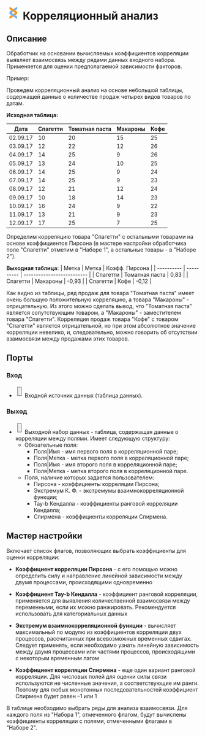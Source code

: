 # ![](../../media/app/icons/component-18/component-default-06.svg) Корреляционный анализ

## Описание

Обработчик на основании вычисляемых коэффициентов корреляции выявляет взаимосвязь между рядами данных входного набора. Применяется для оценки предполагаемой зависимости факторов.

Пример:

Проведем корреляционный анализ на основе небольшой таблицы, содержащей данные о количестве продаж четырех видов товаров по датам.

**Исходная таблица:**

 | Дата | Спагетти | Томатная паста | Макароны | Кофе |
 | -------- | ---------------- | --------------------------- | ---------------- | -------- |
 | 02.09.17 | 10               | 20                          | 15               | 25       |
 | 03.09.17 | 12               | 22                          | 12               | 26       |
 | 04.09.17 | 14               | 25                          | 9                | 26       |
 | 05.09.17 | 13               | 24                          | 10               | 25       |
 | 06.09.17 | 14               | 25                          | 9                | 24       |
 | 07.09.17 | 14               | 25                          | 9                | 23       |
 | 08.09.17 | 12               | 21                          | 12               | 24       |
 | 09.09.17 | 10               | 18                          | 14               | 23       |
 | 10.09.17 | 16               | 24                          | 9                | 22       |
 | 11.09.17 | 13               | 21                          | 9                | 23       |
 | 12.09.17 | 17               | 25                          | 7                | 25       |

Определим корреляцию товара "Спагетти" с остальными товарами на основе коэффициентов Пирсона (в мастере настройки обработчика поле "Спагетти" отметим в "Наборе 1", а остальные товары - в "Наборе 2").

**Выходная таблица:**
 | Метка       | Метка                  | Коэфф. Пирсона |
 | ----------       | ----------                  | -------------------------- |
 | Спагетти | Томатная паста | 0,83                       |
 | Спагетти | Макароны            | -0,93                      |
 | Спагетти | Кофе                    | -0,12                      |

Как видно из таблицы, ряд продаж для товара "Томатная паста" имеет очень большую положительную корреляцию, а товара "Макароны" - отрицательную. Из этого можно сделать вывод, что "Томатная паста" является сопутствующим товаром, а "Макароны" - заместителем товара "Спагетти". Корреляция продаж товара "Кофе" с товаром "Спагетти" является отрицательной, но при этом абсолютное значение корреляции невелико, и, следовательно, можно говорить об отсутствии взаимосвязи между продажами этих товаров.

## Порты

### Вход

* ![](../../media/app/icons/ports/table-inactive.svg) Входной источник данных (таблица данных). 

### Выход

* ![](../../media/app/icons/ports/table-inactive.svg) Выходной набор данных - таблица, содержащая данные о корреляции между полями. Имеет следующую структуру:
  * Обязательные поля:
    * Поля|Имя - имя первого поля в корреляционной паре;
    * Поля|Метка - метка первого поля в корреляционной паре;
    * Поля|Имя - имя второго поля в корреляционной паре;
    * Поля|Метка - метка второго поля в корреляционной паре.
  * Поля, наличие которых задается пользователем:
    * Пирсона - коэффициенты корреляции Пирсона;
    * Экстремум К. Ф. - экстремумы взаимнокорреляционной функции;
    * Tay-b Кендалла - коэффициенты ранговой корреляции Кендалла;
    * Спирмена - коэффициенты корреляции Спирмена.

## Мастер настройки

Включает список флагов, позволяющих выбрать коэффициенты для оценки корреляции:

* **Коэффициент корреляции Пирсона** - с его помощью можно определить силу и направление линейной зависимости между двумя процессами, происходящими одновременно
 [](https://ru.wikipedia.org/wiki/Корреляция#.D0.9B.D0.B8.D0.BD.D0.B5.D0.B9.D0.BD.D1.8B.D0.B9_.D0.BA.D0.BE.D1.8D.D1.84.D1.84.D0.B8.D1.86.D0.B8.D0.B5.D0.BD.D1.82_.D0.BA.D0.BE.D1.80.D1.80.D0.B5.D0.BB.D1.8F.D1.86.D0.B8.D0.B8)

* **Коэффициент Tay-b Кендалла** - коэффициент ранговой корреляции, применяется для выявления количественной взаимосвязи между переменными, если их можно ранжировать. Рекомендуется использовать для категориальных данных [](https://ru.wikipedia.org/wiki/Корреляция#.D0.9A.D0.BE.D1.8D.D1.84.D1.84.D0.B8.D1.86.D0.B8.D0.B5.D0.BD.D1.82_.D1.80.D0.B0.D0.BD.D0.B3.D0.BE.D0.B2.D0.BE.D0.B9_.D0.BA.D0.BE.D1.80.D1.80.D0.B5.D0.BB.D1.8F.D1.86.D0.B8.D0.B8_.D0.9A.D0.B5.D0.BD.D0.B4.D0.B0.D0.BB.D0.BB.D0.B0)

* **Экстремум взаимнокорреляционной функции** - вычисляет максимальный по модулю из коэффициентов корреляции двух процессов, рассчитанных при всевозможных временных сдвигах. Следует применять, если необходимо узнать линейную зависимость между двумя процессами или частями процессов, происходящими с некоторым временным лагом [](https://ru.wikipedia.org/wiki/Взаимнокорреляционная_функция)

* **Коэффициент корреляции Спирмена** - еще один вариант ранговой корреляции. Для числовых полей для оценки силы связи используются не численные значения, а соответствующие им ранги. Поэтому для любых монотонных последовательностей коэффициент Спирмена будет равен –1 или 1 [](https://ru.wikipedia.org/wiki/Корреляция#.D0.9A.D0.BE.D1.8D.D1.84.D1.84.D0.B8.D1.86.D0.B8.D0.B5.D0.BD.D1.82_.D1.80.D0.B0.D0.BD.D0.B3.D0.BE.D0.B2.D0.BE.D0.B9_.D0.BA.D0.BE.D1.80.D1.80.D0.B5.D0.BB.D1.8F.D1.86.D0.B8.D0.B8_.D0.A1.D0.BF.D0.B8.D1.80.D0.BC.D0.B5.D0.BD.D0.B0)

В таблице необходимо выбрать ряды для анализа взаимосвязи. Для каждого поля из "Набора 1", отмеченного флагом, будут вычислены коэффициенты корреляции с полями, отмеченными флагами в "Наборе 2".
